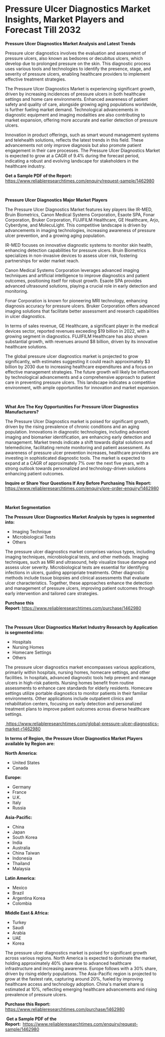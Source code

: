 <p><h1>Pressure Ulcer Diagnostics Market Insights, Market Players and Forecast Till 2032</h1></p><p><strong>Pressure Ulcer Diagnostics Market Analysis and Latest Trends</strong></p>
<p><p>Pressure ulcer diagnostics involves the evaluation and assessment of pressure ulcers, also known as bedsores or decubitus ulcers, which develop due to prolonged pressure on the skin. This diagnostic process uses various tools and technologies to identify the presence, stage, and severity of pressure ulcers, enabling healthcare providers to implement effective treatment strategies.</p><p>The Pressure Ulcer Diagnostics Market is experiencing significant growth, driven by increasing incidences of pressure ulcers in both healthcare settings and home care environments. Enhanced awareness of patient safety and quality of care, alongside growing aging populations worldwide, is further fueling market demand. Technological advancements in diagnostic equipment and imaging modalities are also contributing to market expansion, offering more accurate and earlier detection of pressure ulcers.</p><p>Innovation in product offerings, such as smart wound management systems and telehealth solutions, reflects the latest trends in this field. These advancements not only improve diagnosis but also promote patient engagement in their care processes. The Pressure Ulcer Diagnostics Market is expected to grow at a CAGR of 9.4% during the forecast period, indicating a robust and evolving landscape for stakeholders in the healthcare industry.</p></p>
<p><strong>Get a Sample PDF of the Report:&nbsp;</strong> <a href="https://www.reliableresearchtimes.com/enquiry/request-sample/1462980?utm_campaign=2233&utm_medium=2&utm_source=Github&utm_content=ia&utm_term=13042025&utm_id=pressure-ulcer-diagnostics">https://www.reliableresearchtimes.com/enquiry/request-sample/1462980</a></p>
<p>&nbsp;</p>
<p><strong>Pressure Ulcer Diagnostics Major Market Players</strong></p>
<p><p>The Pressure Ulcer Diagnostics Market features key players like IR-MED, Bruin Biometrics, Canon Medical Systems Corporation, Esaote SPA, Fonar Corporation, Bruker Corporation, FUJIFILM Healthcare, GE Healthcare, Arjo, Cyberdyne, and MolecuLight. This competitive landscape is driven by advancements in imaging technologies, increasing awareness of pressure ulcer prevention, and a growing aging population.</p><p>IR-MED focuses on innovative diagnostic systems to monitor skin health, enhancing detection capabilities for pressure ulcers. Bruin Biometrics specializes in non-invasive devices to assess ulcer risk, fostering partnerships for wider market reach.</p><p>Canon Medical Systems Corporation leverages advanced imaging techniques and artificial intelligence to improve diagnostics and patient outcomes, positioning itself for robust growth. Esaote SPA provides advanced ultrasound solutions, playing a crucial role in early detection and monitoring.</p><p>Fonar Corporation is known for pioneering MRI technology, enhancing diagnosis accuracy for pressure ulcers. Bruker Corporation offers advanced imaging solutions that facilitate better assessment and research capabilities in ulcer diagnostics.</p><p>In terms of sales revenue, GE Healthcare, a significant player in the medical devices sector, reported revenues exceeding $19 billion in 2022, with a growing segment in diagnostics. FUJIFILM Healthcare has also shown substantial growth, with revenues around $8 billion, driven by its innovative healthcare solutions.</p><p>The global pressure ulcer diagnostics market is projected to grow significantly, with estimates suggesting it could reach approximately $3 billion by 2030 due to increasing healthcare expenditures and a focus on effective management strategies. The future growth will likely be influenced by technological advancements and a comprehensive approach to patient care in preventing pressure ulcers. This landscape indicates a competitive environment, with ample opportunities for innovation and market expansion.</p></p>
<p>&nbsp;</p>
<p><strong>What Are The Key Opportunities For Pressure Ulcer Diagnostics Manufacturers?</strong></p>
<p><p>The Pressure Ulcer Diagnostics market is poised for significant growth, driven by the rising prevalence of chronic conditions and an aging population. Innovations in diagnostic technologies, including advanced imaging and biomarker identification, are enhancing early detection and management. Market trends indicate a shift towards digital solutions and telemedicine, facilitating remote monitoring and patient assessment. As awareness of pressure ulcer prevention increases, healthcare providers are investing in sophisticated diagnostic tools. The market is expected to expand at a CAGR of approximately 7% over the next five years, with a strong outlook towards personalized and technology-driven solutions enhancing patient outcomes.</p></p>
<p><strong>Inquire or Share Your Questions If Any Before Purchasing This Report:</strong> <a href="https://www.reliableresearchtimes.com/enquiry/pre-order-enquiry/1462980?utm_campaign=2233&utm_medium=2&utm_source=Github&utm_content=ia&utm_term=13042025&utm_id=pressure-ulcer-diagnostics">https://www.reliableresearchtimes.com/enquiry/pre-order-enquiry/1462980</a></p>
<p>&nbsp;</p>
<p><strong>Market Segmentation</strong></p>
<p><strong>The Pressure Ulcer Diagnostics Market Analysis by types is segmented into:</strong></p>
<p><ul><li>Imaging Technique</li><li>Microbiological Tests</li><li>Others</li></ul></p>
<p><p>The pressure ulcer diagnostics market comprises various types, including imaging techniques, microbiological tests, and other methods. Imaging techniques, such as MRI and ultrasound, help visualize tissue damage and assess ulcer severity. Microbiological tests are essential for identifying infections in ulcers, guiding appropriate treatments. Other diagnostic methods include tissue biopsies and clinical assessments that evaluate ulcer characteristics. Together, these approaches enhance the detection and management of pressure ulcers, improving patient outcomes through early intervention and tailored care strategies.</p></p>
<p><strong>Purchase this Report:&nbsp;</strong><a href="https://www.reliableresearchtimes.com/purchase/1462980?utm_campaign=2233&utm_medium=2&utm_source=Github&utm_content=ia&utm_term=13042025&utm_id=pressure-ulcer-diagnostics">https://www.reliableresearchtimes.com/purchase/1462980</a></p>
<p>&nbsp;</p>
<p><strong>The Pressure Ulcer Diagnostics Market Industry Research by Application is segmented into:</strong></p>
<p><ul><li>Hospitals</li><li>Nursing Homes</li><li>Homecare Settings</li><li>Others</li></ul></p>
<p><p>The pressure ulcer diagnostics market encompasses various applications, primarily within hospitals, nursing homes, homecare settings, and other facilities. In hospitals, advanced diagnostic tools help prevent and manage ulcers in high-risk patients. Nursing homes benefit from routine assessments to enhance care standards for elderly residents. Homecare settings utilize portable diagnostics to monitor patients in their familiar environments. Other applications include outpatient clinics and rehabilitation centers, focusing on early detection and personalized treatment plans to improve patient outcomes across diverse healthcare settings.</p></p>
<p><a href="https://www.reliableresearchtimes.com/global-pressure-ulcer-diagnostics-market-r1462980?utm_campaign=2233&utm_medium=2&utm_source=Github&utm_content=ia&utm_term=13042025&utm_id=pressure-ulcer-diagnostics">&nbsp;https://www.reliableresearchtimes.com/global-pressure-ulcer-diagnostics-market-r1462980</a></p>
<p><strong>In terms of Region, the Pressure Ulcer Diagnostics Market Players available by Region are:</strong></p>
<p>
    <p> <strong> North America: </strong>
        <ul>
            <li>United States</li>
            <li>Canada</li>
        </ul>
        </p> 
    <p> <strong> Europe: </strong>
        <ul>
            <li>Germany</li>
            <li>France</li>
            <li>U.K.</li>
            <li>Italy</li>
            <li>Russia</li>
        </ul>
        </p> 
    <p> <strong> Asia-Pacific: </strong>
        <ul>
            <li>China</li>
            <li>Japan</li>
            <li>South Korea</li>
            <li>India</li>
            <li>Australia</li>
            <li>China Taiwan</li>
            <li>Indonesia</li>
            <li>Thailand</li>
            <li>Malaysia</li>
        </ul>
        </p> 
    <p> <strong> Latin America: </strong>
        <ul>
            <li>Mexico</li>
            <li>Brazil</li>
            <li>Argentina Korea</li>
            <li>Colombia</li>
        </ul>
        </p> 
    <p> <strong> Middle East & Africa: </strong>
        <ul>
            <li>Turkey</li>
            <li>Saudi</li>
            <li>Arabia</li>
            <li>UAE</li>
            <li>Korea</li>
        </ul>
    </p>
    </p>
<p><p>The pressure ulcer diagnostics market is poised for significant growth across various regions. North America is expected to dominate the market, holding approximately 40% share due to advanced healthcare infrastructure and increasing awareness. Europe follows with a 30% share, driven by rising elderly populations. The Asia-Pacific region is projected to grow at the fastest rate, capturing around 20%, fueled by improving healthcare access and technology adoption. China's market share is estimated at 10%, reflecting emerging healthcare advancements and rising prevalence of pressure ulcers.</p></p>
<p><strong>Purchase this Report: </strong><a href="https://www.reliableresearchtimes.com/purchase/1462980?utm_campaign=2233&utm_medium=2&utm_source=Github&utm_content=ia&utm_term=13042025&utm_id=pressure-ulcer-diagnostics">https://www.reliableresearchtimes.com/purchase/1462980</a></p>
<p>&nbsp;<strong>Get a Sample PDF of the Report:&nbsp;&nbsp;</strong><a href="https://www.reliableresearchtimes.com/enquiry/request-sample/1462980?utm_campaign=2233&utm_medium=2&utm_source=Github&utm_content=ia&utm_term=13042025&utm_id=pressure-ulcer-diagnostics">https://www.reliableresearchtimes.com/enquiry/request-sample/1462980</a></p>
<p><strong></strong></p>
<p><p></p><p></p><p></p></p>